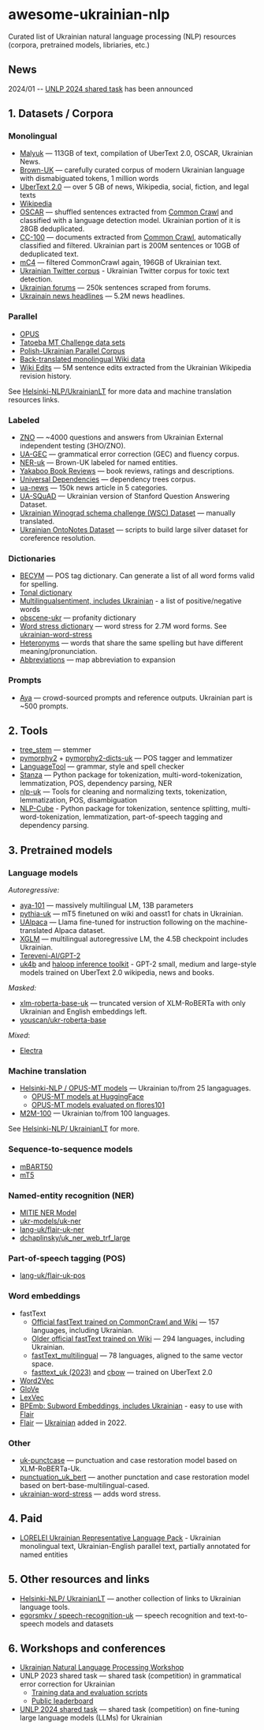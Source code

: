 # awesome-ukrainian-nlp
Curated list of Ukrainian natural language processing (NLP) resources (corpora, pretrained models, libriaries, etc.)

## News

2024/01 -- [UNLP 2024 shared task](https://github.com/unlp-workshop/unlp-2024-shared-task) has been announced


## 1. Datasets / Corpora

### Monolingual

* [Malyuk](https://huggingface.co/datasets/lang-uk/malyuk) — 113GB of text, compilation of UberText 2.0, OSCAR, Ukrainian News. 
* [Brown-UK](https://github.com/brown-uk/corpus) — carefully curated corpus of modern Ukrainian language with dismabiguated tokens, 1 million words
* [UberText 2.0](https://lang.org.ua/en/ubertext/) — over 5 GB of news, Wikipedia, social, fiction, and legal texts
* [Wikipedia](https://dumps.wikimedia.org/ukwiki/latest/)
* [OSCAR](https://oscar-corpus.com/) — shuffled sentences extracted from [Common Crawl](https://commoncrawl.org/) and classified with a language detection model. Ukrainian portion of it is 28GB deduplicated.
* [CC-100](http://data.statmt.org/cc-100/) — documents extracted from [Common Crawl](https://commoncrawl.org/), automatically classified and filtered. Ukrainian part is 200M sentences or 10GB of deduplicated text.
* [mC4](https://github.com/allenai/allennlp/discussions/5056) — filtered CommonCrawl again, 196GB of Ukrainian text. 
* [Ukrainian Twitter corpus](https://github.com/saganoren/ukr-twi-corpus) - Ukrainian Twitter corpus for toxic text detection.
* [Ukrainian forums](https://github.com/khrystyna-skopyk/ukr_spell_check/blob/master/data/scraped.txt) — 250k sentences scraped from forums.
* [Ukrainain news headlines](https://huggingface.co/datasets/Yehor/ukrainian-news-headlines) — 5.2M news headlines.

### Parallel

* [OPUS](https://opus.nlpl.eu/)
* [Tatoeba MT Challenge data sets](https://github.com/Helsinki-NLP/Tatoeba-Challenge/)
* [Polish-Ukrainian Parallel Corpus](https://clarin-pl.eu/dspace/handle/11321/535) 
* [Back-translated monolingual Wiki data](https://github.com/Helsinki-NLP/Tatoeba-Challenge/blob/master/data/Backtranslations.md)
* [Wiki Edits](https://huggingface.co/datasets/osyvokon/wiki-edits-uk) — 5M sentence edits extracted from the Ukrainian Wikipedia revision history.

See [Helsinki-NLP/UkrainianLT](https://github.com/Helsinki-NLP/UkrainianLT) for more data and machine translation resources links.

### Labeled

* [ZNO](https://huggingface.co/datasets/osyvokon/zno) — ~4000 questions and answers from Ukrainian External independent testing (ЗНО/ZNO).
* [UA-GEC](https://github.com/grammarly/ua-gec) —  grammatical error correction (GEC) and fluency corpus.
* [NER-uk](https://github.com/lang-uk/ner-uk) — Brown-UK labeled for named entities.
* [Yakaboo Book Reviews](https://1drv.ms/f/s!AgoiFOsRix8LcYNBl26rru8wGGo?e=geqLkp) — book reviews, ratings and descriptions.
* [Universal Dependencies](https://github.com/UniversalDependencies/UD_Ukrainian-IU/tree/master) — dependency trees corpus.
* [ua-news](https://github.com/fido-ai/ua-datasets/tree/main/ua_datasets/src/text_classification) — 150k news article in 5 categories.
* [UA-SQuAD](https://github.com/fido-ai/ua-datasets/tree/main/ua_datasets/src/question_answering) — Ukrainian version of Stanford Question Answering Dataset.
* [Ukrainian Winograd schema challenge (WSC) Dataset](https://github.com/pkuchmiichuk/ua-coref#ukrainian-wsc-dataset) — manually translated.
* [Ukrainian OntoNotes Dataset](https://github.com/pkuchmiichuk/ua-coref#ukrainian-ontonotes-dataset) — scripts to build large silver dataset for coreference resolution.
 
### Dictionaries

* [ВЕСУМ](https://github.com/brown-uk/dict_uk) — POS tag dictionary. Can generate a list of all word forms valid for spelling.
* [Tonal dictionary](https://github.com/lang-uk/tone-dict-uk)
* [Multilingualsentiment, includes Ukrainian](https://sites.google.com/site/datascienceslab/projects/multilingualsentiment) - a list of positive/negative words
* [obscene-ukr](https://github.com/saganoren/obscene-ukr) — profanity dictionary
* [Word stress dictionary](https://github.com/lang-uk/ukrainian-word-stress-dictionary) — word stress for 2.7M word forms. See [ukrainian-word-stress](https://github.com/lang-uk/ukrainian-word-stress) 
* [Heteronyms](https://github.com/lang-uk/ukrainian-heteronyms-dictionary) — words that share the same spelling but have different meaning/pronunciation.
* [Abbreviations](https://github.com/lang-uk/ukrainian-abbreviations-dictionary) — map abbreviation to expansion

### Prompts

* [Aya](https://huggingface.co/datasets/CohereForAI/aya_dataset) — crowd-sourced prompts and reference outputs. Ukrainian part is ~500 prompts.


## 2. Tools

* [tree_stem](https://github.com/amakukha/stemmers_ukrainian) — stemmer
* [pymorphy2](https://github.com/kmike/pymorphy2) + [pymorphy2-dicts-uk](https://pypi.org/project/pymorphy2-dicts-uk/) — POS tagger and lemmatizer
* [LanguageTool](https://languagetool.org/uk/) — grammar, style and spell checker
* [Stanza](https://stanfordnlp.github.io/stanza/) — Python package for tokenization, multi-word-tokenization, lemmatization, POS, dependency parsing, NER
* [nlp-uk](https://github.com/brown-uk/nlp_uk) — Tools for cleaning and normalizing texts, tokenization, lemmatization, POS, disambiguation
* [NLP-Cube](https://github.com/adobe/NLP-Cube) - Python package for tokenization, sentence splitting, multi-word-tokenization, lemmatization, part-of-speech tagging and dependency parsing.

 

## 3. Pretrained models

### Language models

*Autoregressive:*
* [aya-101](https://huggingface.co/CohereForAI/aya-101) — massively multilingual LM, 13B parameters
* [pythia-uk](https://huggingface.co/theodotus/pythia-uk) — mT5 finetuned on wiki and oasst1 for chats in Ukrainian.
* [UAlpaca](https://github.com/robinhad/kruk) — Llama fine-tuned for instruction following on the machine-translated Alpaca dataset.
* [XGLM](https://github.com/pytorch/fairseq/blob/main/examples/xglm/README.md) — multilingual autoregressive LM, the 4.5B checkpoint includes Ukrainian.
* [Tereveni-AI/GPT-2](https://huggingface.co/Tereveni-AI/gpt2-124M-uk-fiction)
* [uk4b](https://github.com/proger/uk4b) and [haloop inference toolkit](https://github.com/proger/haloop/tree/main#pretrained-models) - GPT-2 small, medium and large-style models trained on UberText 2.0 wikipedia, news and books. 

*Masked:*
* [xlm-roberta-base-uk](https://huggingface.co/ukr-models/xlm-roberta-base-uk) — truncated version of XLM-RoBERTa with only Ukrainian and English embeddings left.
* [youscan/ukr-roberta-base](https://huggingface.co/youscan/ukr-roberta-base)

*Mixed*:
* [Electra](https://huggingface.co/lang-uk)

### Machine translation

* [Helsinki-NLP / OPUS-MT models](https://github.com/Helsinki-NLP/UkrainianLT) — Ukrainian to/from 25 langaguages.
  - [OPUS-MT models at HuggingFace](https://huggingface.co/models?language=uk&pipeline_tag=translation&sort=modified)
  - [OPUS-MT models evaluated on flores101](https://github.com/Helsinki-NLP/UkrainianLT/blob/main/opus-mt-ukr-flores-devtest.md)
* [M2M-100](https://github.com/pytorch/fairseq/tree/master/examples/m2m_100) — Ukrainian to/from 100 languages.

See [Helsinki-NLP/ UkrainianLT](https://github.com/Helsinki-NLP/UkrainianLT) for more.

### Sequence-to-sequence models

* [mBART50](https://github.com/pytorch/fairseq/tree/master/examples/multilingual#mbart50-models)
* [mT5](https://github.com/google-research/multilingual-t5)

### Named-entity recognition (NER)

* [MITIE NER Model](https://lang.org.ua/en/models/#anchor1)
* [ukr-models/uk-ner](https://huggingface.co/ukr-models/uk-ner)
* [lang-uk/flair-uk-ner](https://huggingface.co/lang-uk/flair-uk-ner)
* [dchaplinsky/uk_ner_web_trf_large](https://huggingface.co/dchaplinsky/uk_ner_web_trf_large)

### Part-of-speech tagging (POS)

* [lang-uk/flair-uk-pos](https://huggingface.co/lang-uk/flair-uk-pos)

### Word embeddings

* fastText
  - [Official fastText trained on CommonCrawl and Wiki](https://fasttext.cc/docs/en/crawl-vectors.html) — 157 languages, including Ukrainian.
  - [Older official fastText trained on Wiki](https://github.com/facebookresearch/fastText/blob/master/docs/pretrained-vectors.md) — 294 languages, including Ukrainian.
  - [fastText_multilingual](https://github.com/babylonhealth/fastText_multilingual) — 78 languages, aligned to the same vector space.
  - [fasttext_uk (2023)](https://huggingface.co/dchaplinsky/fasttext_uk) and [cbow](https://huggingface.co/dchaplinsky/fasttext_uk_cbow) — trained on UberText 2.0
* [Word2Vec](https://lang.org.ua/en/models/#anchor4)
* [GloVe](https://lang.org.ua/en/models/#anchor4)
* [LexVec](https://lang.org.ua/en/models/#anchor4)
* [BPEmb: Subword Embeddings, includes Ukrainian](https://nlp.h-its.org/bpemb/) - easy to use with [Flair](https://github.com/flairNLP/flair/blob/master/resources/docs/embeddings/BYTE_PAIR_EMBEDDINGS.md)
* [Flair](https://github.com/flairNLP/flair/blob/master/resources/docs/embeddings/FLAIR_EMBEDDINGS.md) — [Ukrainian](https://huggingface.co/lang-uk/flair-uk-forward) added in 2022. 

### Other

* [uk-punctcase](https://huggingface.co/ukr-models/uk-punctcase) — punctuation and case restoration model based on XLM-RoBERTa-Uk.
* [punctuation_uk_bert](https://huggingface.co/dchaplinsky/punctuation_uk_bert) — another punctation and case restoration model based on bert-base-multilingual-cased.
* [ukrainian-word-stress](https://github.com/lang-uk/ukrainian-word-stress) — adds word stress.

## 4. Paid

* [LORELEI Ukrainian Representative Language Pack](https://catalog.ldc.upenn.edu/LDC2020T24) - Ukrainian monolingual text, Ukrainian-English parallel text, partially annotated for named entities


## 5. Other resources and links

* [Helsinki-NLP/ UkrainianLT](https://github.com/Helsinki-NLP/UkrainianLT) — another collection of links to Ukrainian language tools.
* [egorsmkv / speech-recognition-uk](https://github.com/egorsmkv/speech-recognition-uk) — speech recognition and text-to-speech models and datasets

## 6. Workshops and conferences

* [Ukrainian Natural Language Processing Workshop](https://unlp.org.ua/)
* UNLP 2023 shared task — shared task (competition) in grammatical error correction for Ukrainian 
  - [Training data and evaluation scripts](https://github.com/osyvokon/unlp-2023-shared-task) 
  - [Public leaderboard](https://codalab.lisn.upsaclay.fr/competitions/10740)
* [UNLP 2024 shared task](https://github.com/unlp-workshop/unlp-2024-shared-task) — shared task (competition) on fine-tuning large language models (LLMs) for Ukrainian
